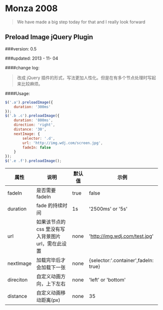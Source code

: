 Monza 2008
=========

> We have made a big step today for that and I really look forward

## Preload Image jQuery Plugin

###version: 0.5
 
###updated: 2013 - 11- 04

####change log: 

> 改成 jQuery 插件的形式，写法更加人性化。但是在有多个节点处理时写起来比较麻烦。

####Usage:
```javascript
$('.a').preloadImage({
    duration: '300ms'
});
$('.b .c').preloadImage({
    duration: '800ms',
    direction: 'right',
    distance: '30',
    nextImage: {
        selector: '.d',
        url: 'http://img.wdj.com/screen.jpg',
        fadeIn: false
    }
});
$('.e .f').preloadImage();
```

属性|说明|默认值|示例
---|---|---|---
fadeIn|是否需要 fadeIn|true|false
duration|fade 的持续时间|1s|'2500ms' or '5s'
url|如果该节点的 css 里没有写入背景图片 url，需在此设置|none|'http://img.wdj.com/test.jpg'
nextImage|加载完毕后才会加载下一张|none|{selector:'.container',fadeIn: true}
direciton|自定义动画方向，上下左右|none|'left' or 'bottom'
distance|自定义动画移动距离(px)|none|35


